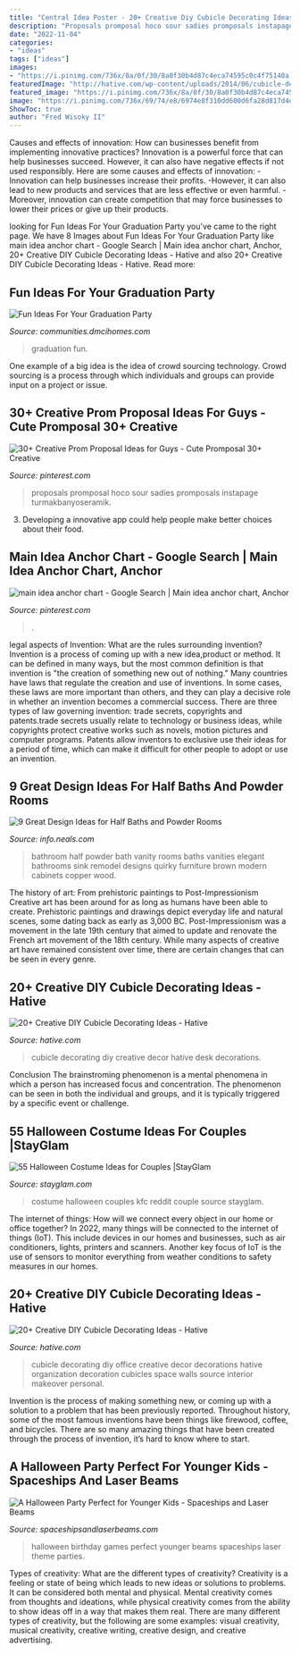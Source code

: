 ```yaml
---
title: "Central Idea Poster - 20+ Creative Diy Cubicle Decorating Ideas"
description: "Proposals promposal hoco sour sadies promposals instapage turmakbanyoseramik"
date: "2022-11-04"
categories:
- "ideas"
tags: ["ideas"]
images:
- "https://i.pinimg.com/736x/8a/0f/30/8a0f30b4d87c4eca74595c0c4f75140a.jpg"
featuredImage: "http://hative.com/wp-content/uploads/2014/06/cubicle-decorating-ideas/4-cubicle-decorating-ideas.jpg"
featured_image: "https://i.pinimg.com/736x/8a/0f/30/8a0f30b4d87c4eca74595c0c4f75140a.jpg"
image: "https://i.pinimg.com/736x/69/74/e8/6974e8f310dd600d6fa28d817d4d1d69.jpg"
ShowToc: true
author: "Fred Wisoky II"
---
```



Causes and effects of innovation: How can businesses benefit from implementing innovative practices?
Innovation is a powerful force that can help businesses succeed. However, it can also have negative effects if not used responsibly. Here are some causes and effects of innovation: 
-Innovation can help businesses increase their profits.
-However, it can also lead to new products and services that are less effective or even harmful.
-Moreover, innovation can create competition that may force businesses to lower their prices or give up their products.

	

		
looking for Fun Ideas For Your Graduation Party you've came to the right page. We have 8 Images about Fun Ideas For Your Graduation Party like main idea anchor chart - Google Search | Main idea anchor chart, Anchor, 20+ Creative DIY Cubicle Decorating Ideas - Hative and also 20+ Creative DIY Cubicle Decorating Ideas - Hative. Read more:
		
    
## Fun Ideas For Your Graduation Party

<img loading=lazy src="https://communities.dmcihomes.com/wp-content/uploads/2015/03/graduation-food-ideas.jpg" onerror="this.onerror=null;this.src='https://tse3.mm.bing.net/th?id=OIP.UHToK7XT43exBI32VBc7rgHaJ3&amp;pid=15.1';" alt="Fun Ideas For Your Graduation Party">

_Source: communities.dmcihomes.com_

>graduation fun. 

	

One example of a big idea is the idea of crowd sourcing technology. Crowd sourcing is a process through which individuals and groups can provide input on a project or issue.

    
## 30+ Creative Prom Proposal Ideas For Guys - Cute Promposal 30+ Creative

<img loading=lazy src="https://i.pinimg.com/736x/8a/0f/30/8a0f30b4d87c4eca74595c0c4f75140a.jpg" onerror="this.onerror=null;this.src='https://tse3.mm.bing.net/th?id=OIP.5wf_hF4bM6nRxmWUZnHKrQHaJ3&amp;pid=15.1';" alt="30+ Creative Prom Proposal Ideas for Guys - Cute Promposal 30+ Creative">

_Source: pinterest.com_

>proposals promposal hoco sour sadies promposals instapage turmakbanyoseramik. 

	

3. Developing a innovative app could help people make better choices about their food.

    
## Main Idea Anchor Chart - Google Search | Main Idea Anchor Chart, Anchor

<img loading=lazy src="https://i.pinimg.com/736x/69/74/e8/6974e8f310dd600d6fa28d817d4d1d69.jpg" onerror="this.onerror=null;this.src='https://tse2.mm.bing.net/th?id=OIP._1uffPJ1otaQzEzCG_YGzAHaJ3&amp;pid=15.1';" alt="main idea anchor chart - Google Search | Main idea anchor chart, Anchor">

_Source: pinterest.com_

>. 

	

legal aspects of Invention: What are the rules surrounding invention?
Invention is a process of coming up with a new idea,product or method. It can be defined in many ways, but the most common definition is that invention is "the creation of something new out of nothing." Many countries have laws that regulate the creation and use of inventions. In some cases, these laws are more important than others, and they can play a decisive role in whether an invention becomes a commercial success.
There are three types of law governing invention: trade secrets, copyrights and patents.trade secrets usually relate to technology or business ideas, while copyrights protect creative works such as novels, motion pictures and computer programs. Patents allow inventors to exclusive use their ideas for a period of time, which can make it difficult for other people to adopt or use an invention.

    
## 9 Great Design Ideas For Half Baths And Powder Rooms

<img loading=lazy src="http://cdn2.hubspot.net/hub/188145/file-28931944-jpg/images/half_bath_vanity.jpg" onerror="this.onerror=null;this.src='https://tse2.mm.bing.net/th?id=OIP.TlDF1Jbv1ddLW-SNyUUb2QHaLI&amp;pid=15.1';" alt="9 Great Design Ideas for Half Baths and Powder Rooms">

_Source: info.neals.com_

>bathroom half powder bath vanity rooms baths vanities elegant bathrooms sink remodel designs quirky furniture brown modern cabinets copper wood. 

	

The history of art: From prehistoric paintings to Post-Impressionism
Creative art has been around for as long as humans have been able to create. Prehistoric paintings and drawings depict everyday life and natural scenes, some dating back as early as 3,000 BC. Post-Impressionism was a movement in the late 19th century that aimed to update and renovate the French art movement of the 18th century. While many aspects of creative art have remained consistent over time, there are certain changes that can be seen in every genre.

    
## 20+ Creative DIY Cubicle Decorating Ideas - Hative

<img loading=lazy src="http://hative.com/wp-content/uploads/2014/06/cubicle-decorating-ideas/4-cubicle-decorating-ideas.jpg" onerror="this.onerror=null;this.src='https://tse4.mm.bing.net/th?id=OIP.VHOx8lixeW7JpfU3SP7vlgHaJ4&amp;pid=15.1';" alt="20+ Creative DIY Cubicle Decorating Ideas - Hative">

_Source: hative.com_

>cubicle decorating diy creative decor hative desk decorations. 

	

Conclusion
The brainstroming phenomenon is a mental phenomena in which a person has increased focus and concentration. The phenomenon can be seen in both the individual and groups, and it is typically triggered by a specific event or challenge.

    
## 55 Halloween Costume Ideas For Couples |StayGlam

<img loading=lazy src="https://stayglam.com/wp-content/uploads/2014/10/KFC-Couple-Costume.jpg" onerror="this.onerror=null;this.src='https://tse1.mm.bing.net/th?id=OIP.R0JOhM9BUr2ljCo5xGiziAAAAA&amp;pid=15.1';" alt="55 Halloween Costume Ideas for Couples |StayGlam">

_Source: stayglam.com_

>costume halloween couples kfc reddit couple source stayglam. 

	

The internet of things: How will we connect every object in our home or office together?
In 2022, many things will be connected to the internet of things (IoT). This include devices in our homes and businesses, such as air conditioners, lights, printers and scanners. Another key focus of IoT is the use of sensors to monitor everything from weather conditions to safety measures in our homes.

    
## 20+ Creative DIY Cubicle Decorating Ideas - Hative

<img loading=lazy src="https://hative.com/wp-content/uploads/2014/06/cubicle-decorating-ideas/11-office-cubicle-decorating-ideas.jpg" onerror="this.onerror=null;this.src='https://tse1.mm.bing.net/th?id=OIP.fV7hJd9m7sT8VrWls7BLxQHaFj&amp;pid=15.1';" alt="20+ Creative DIY Cubicle Decorating Ideas - Hative">

_Source: hative.com_

>cubicle decorating diy office creative decor decorations hative organization decoration cubicles space walls source interior makeover personal. 

	

Invention is the process of making something new, or coming up with a solution to a problem that has been previously reported. Throughout history, some of the most famous inventions have been things like firewood, coffee, and bicycles. There are so many amazing things that have been created through the process of invention, it’s hard to know where to start.

    
## A Halloween Party Perfect For Younger Kids - Spaceships And Laser Beams

<img loading=lazy src="https://spaceshipsandlaserbeams.com/wp-content/uploads/2015/09/halloween-party-ideas-kids-009.jpg" onerror="this.onerror=null;this.src='https://tse4.mm.bing.net/th?id=OIP.b2twm2jyoNUdGBuhoEZP_AHaLH&amp;pid=15.1';" alt="A Halloween Party Perfect for Younger Kids - Spaceships and Laser Beams">

_Source: spaceshipsandlaserbeams.com_

>halloween birthday games perfect younger beams spaceships laser theme parties. 

	

Types of creativity: What are the different types of creativity?
Creativity is a feeling or state of being which leads to new ideas or solutions to problems. It can be considered both mental and physical. Mental creativity comes from thoughts and ideations, while physical creativity comes from the ability to show ideas off in a way that makes them real. There are many different types of creativity, but the following are some examples: visual creativity, musical creativity, creative writing, creative design, and creative advertising.

